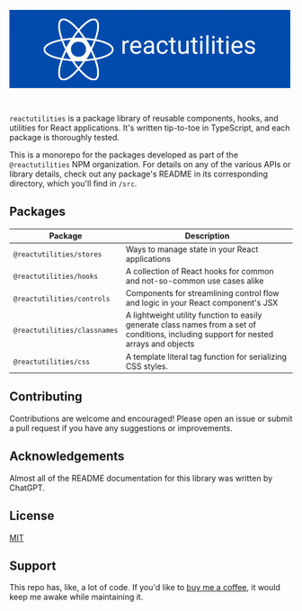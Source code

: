 <img 
    alt="react utilities banner"
    src="./assets/banner.png"
    align="center"
/>

<br>

`reactutilities` is a package library of reusable components, hooks, and utilities for React applications. It's written tip-to-toe in TypeScript, and each package is thoroughly tested.

This is a monorepo for the packages developed as part of the `@reactutilities` NPM organization. For details on any of the various APIs or library details, check out any package's README in its corresponding directory, which you'll find in `/src`.

## Packages

| Package | Description |
| --- | --- |
| `@reactutilities/stores` | Ways to manage state in your React applications |
| `@reactutilities/hooks` | A collection of React hooks for common and not-so-common use cases alike |
| `@reactutilities/controls` | Components for streamlining control flow and logic in your React component's JSX |
| `@reactutilities/classnames` | A lightweight utility function to easily generate class names from a set of conditions, including support for nested arrays and objects |
| `@reactutilities/css` | A template literal tag function for serializing CSS styles. |

## Contributing

Contributions are welcome and encouraged! Please open an issue or submit a pull request if you have any suggestions or improvements.

## Acknowledgements

Almost all of the README documentation for this library was written by ChatGPT.

## License

[MIT](https://choosealicense.com/licenses/mit/)

## Support

This repo has, like, a lot of code. If you'd like to [buy me a coffee](https://www.buymeacoffee.com/givensuman), it would keep me awake while maintaining it. 